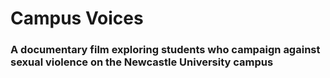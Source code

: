 # Campus Voices
### A documentary film exploring students who campaign against sexual violence on the Newcastle University campus

